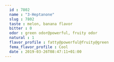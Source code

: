 ```yaml
---
  id : 7802
  name : "3-Heptanone"
  slug : 7802
  taste : melon, banana flavor
  bitter : 0
  odor : green odor@powerful, fruity odor
  natural : 1
  flavor_profile : fatty@powerful@fruity@green
  fema_flavor_profile : Cool
  date : 2019-03-26T08:47:11+01:00
---
```



